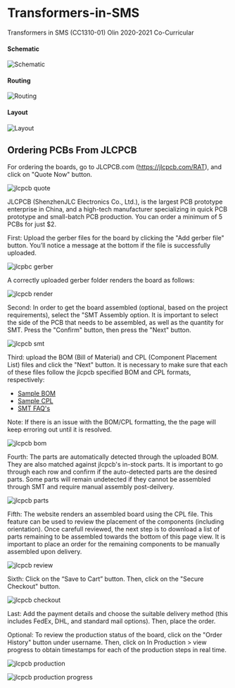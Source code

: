 # Transformers-in-SMS
Transformers in SMS (CC1310-01) Olin 2020-2021 Co-Curricular

#### Schematic
![Schematic](https://github.com/sbansal22/Transformers-in-SMS/blob/main/docs/Schematic.PNG)

#### Routing
![Routing](https://github.com/sbansal22/Transformers-in-SMS/blob/main/docs/Routing.PNG)

#### Layout
![Layout](https://github.com/sbansal22/Transformers-in-SMS/blob/main/docs/Layout.png)

## Ordering PCBs From JLCPCB

For ordering the boards, go to JLCPCB.com (https://jlcpcb.com/RAT), and click on "Quote Now" button.

![jlcpcb quote](https://github.com/Olin-Rocketry/power/blob/master/img/jlcpcb-quote.PNG)

JLCPCB (ShenzhenJLC Electronics Co., Ltd.), is the largest PCB prototype enterprise in China, and a high-tech manufacturer specializing in quick PCB prototype and small-batch PCB production. You can order a minimum of 5 PCBs for just $2.

First: Upload the gerber files for the board by clicking the "Add gerber file" button. You’ll notice a message at the bottom if the file is successfully uploaded.

![jlcpbc gerber](https://github.com/Olin-Rocketry/power/blob/master/img/jlcpcb-gerber.PNG)

A correctly uploaded gerber folder renders the board as follows:

![jlcpcb render](https://github.com/Olin-Rocketry/power/blob/master/img/jlcpcb-gerber-render.PNG)

Second: In order to get the board assembled (optional, based on the project requirements), select the "SMT Assembly option. It is important to select the side of the PCB that needs to be assembled, as well as the quantity for SMT. Press the "Confirm" button, then press the "Next" button.

![jlcpcb smt](https://github.com/Olin-Rocketry/power/blob/master/img/jlcpcb-smt-option.PNG)

Third: upload the BOM (Bill of Material) and CPL (Component Placement List) files and click the "Next" button. It is necessary to make sure that each of these files follow the jlcpcb specified BOM and CPL formats, respectively:

- [Sample BOM](https://jlcpcb.com//video/JLCSMT_Sample_BOM1.xlsx?_ga=2.42560357.1905056644.1612161700-100444678.1610257845)
- [Sample CPL](https://jlcpcb.com//video/JLCSMT_Sample_CPL1.xlsx?_ga=2.42560357.1905056644.1612161700-100444678.1610257845)
- [SMT FAQ's](https://support.jlcpcb.com/category/78-smt-assembly?_ga=2.42560357.1905056644.1612161700-100444678.1610257845)

Note: If there is an issue with the BOM/CPL formatting, the the page will keep erroring out until it is resolved.

![jlcpcb bom](https://github.com/Olin-Rocketry/power/blob/master/img/jlcpcb-bom-cpl.PNG)

Fourth: The parts are automatically detected through the uploaded BOM. They are also matched against jlcpcb's in-stock parts. It is important to go through each row and confirm if the auto-detected parts are the desired parts. Some parts will remain undetected if they cannot be assembled through SMT and require manual assembly post-deilvery.

![jlcpcb parts](https://github.com/Olin-Rocketry/power/blob/master/img/jlcpcb-smt-part-selection.PNG)

Fifth: The website renders an assembled board using the CPL file. This feature can be used to review the placement of the components (including orientation). Once carefull reviewed, the next step is to download a list of parts remaining to be assembled towards the bottom of this page view. It is important to place an order for the remaining components to be manually assembled upon delivery.

![jlcpcb review](https://github.com/Olin-Rocketry/power/blob/master/img/jlcpcb-review-part-placement.PNG)

Sixth: Click on the “Save to Cart” button. Then, click on the "Secure Checkout" button.

![jlcpcb checkout](https://github.com/Olin-Rocketry/power/blob/master/img/jlcpcb-checkout.PNG)

Last: Add the payment details and choose the suitable delivery method (this includes FedEx, DHL, and standard mail options). Then, place the order.

Optional: To review the production status of the board, click on the "Order History" button under username. Then, click on In Production > view progress to obtain timestamps for each of the production steps in real time.

![jlcpcb production](https://github.com/Olin-Rocketry/power/blob/master/img/jlcpcb-order-history.PNG)

![jlcpcb production progress](https://github.com/Olin-Rocketry/power/blob/master/img/jlcpcb-production-progress.PNG)
